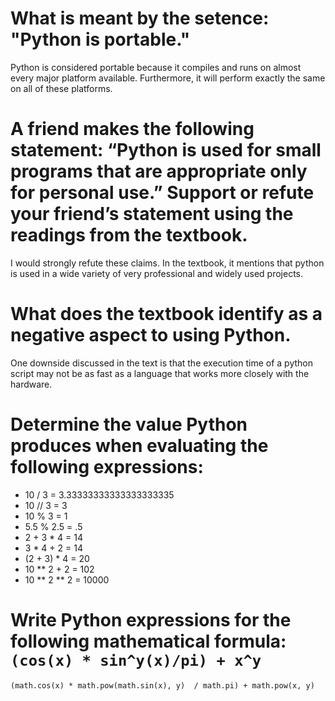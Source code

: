 # What is meant by the setence: "Python is portable."
Python is considered portable because it compiles and runs on almost every major platform available. Furthermore, it will perform exactly the same on all of these platforms.

# A friend makes the following statement: “Python is used for small programs that are appropriate only for personal use.” Support or refute your friend’s statement using the readings from the textbook.
I would strongly refute these claims. In the textbook, it mentions that python is used in a wide variety of very professional and widely used projects.

# What does the textbook identify as a negative aspect to using Python.
One downside discussed in the text is that the execution time of a python script may not be as fast as a language that works more closely with the hardware.

# Determine the value Python produces when evaluating the following expressions:
* 10 / 3 = 3.33333333333333333335
* 10 // 3 = 3
* 10 % 3 = 1
* 5.5 % 2.5 = .5
* 2 + 3 * 4 = 14
* 3 * 4 + 2 = 14
* (2 + 3) * 4 = 20
* 10 ** 2 + 2 = 102
* 10 \*\* 2 \*\* 2 = 10000

# Write Python expressions for the following mathematical formula: `(cos(x) * sin^y(x)/pi) + x^y`

`(math.cos(x) * math.pow(math.sin(x), y)  / math.pi) + math.pow(x, y)`
